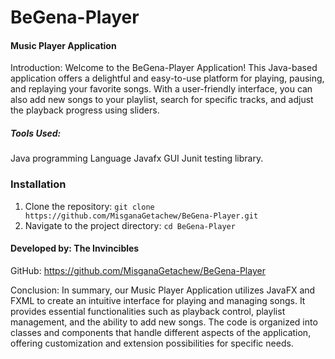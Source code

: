 # BeGena-Player


####    Music Player Application

Introduction:
Welcome to the BeGena-Player Application!
This Java-based application offers a delightful and easy-to-use platform for playing, pausing,  and replaying
your favorite songs. With a user-friendly interface, you can also add new songs to your playlist,
search for specific tracks, and adjust the playback progress using sliders.



##### *Tools Used:*
Java programming Language
Javafx GUI
Junit testing library.





### Installation
1. Clone the repository:
   `git clone https://github.com/MisganaGetachew/BeGena-Player.git`
2. Navigate to the project directory:
   `cd BeGena-Player`



####  Developed by: The Invincibles
GitHub: https://github.com/MisganaGetachew/BeGena-Player


Conclusion:
In summary, our Music Player Application utilizes JavaFX and FXML to create an intuitive interface for playing and managing songs.
It provides essential functionalities such as playback control, playlist management, and the ability to add new songs.
The code is organized into classes and components that handle different aspects of the application,
offering customization and extension possibilities for specific needs.
